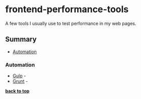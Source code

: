 frontend-performance-tools
==============

A few tools I usually use to test performance in my web pages.

## Summary

- [Automation](#automation)

### Automation

- [Gulp](http://gulpjs.com/) - 
- [Grunt](https://gruntjs.com/) - 

**[back to top](#summary)**
